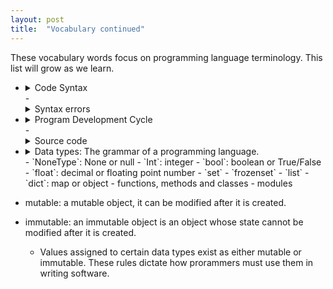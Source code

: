 ```yaml
---
layout: post
title:  "Vocabulary continued"
---
```


These vocabulary words focus on programming language terminology. This list will grow as we learn.

- <details>
    <summary>Code Syntax</summary>
    <br>
        Code syntax are a set of rules that must strictly be followed when writing a program. Syntax is language-specific. The syntax rules dictaet how key words, oeprators and various punctuation characters must be used in a program.
    <br><br>
    </details>
    - <details>
        <summary>Syntax errors</summary>
        <br>
            A syntax error is a mistake such as a misspelled key word, a missing punctuation character, or the incorrect use of an operator. Each programming language will have its own way of alerting the developer of a syntax error.
        <br><br>
        </details>
- <details>
    <summary>Program Development Cycle</summary>
    <br>
        The steps to the development cycle of a software program:
        <br><br>
        - Design the program<br>
        - Write the tests<br>
        - Write the code to the tests<br>
        - Correct syntax errors<br>
        - Test the program<br>
        - Correct logic erros<br>
    <br><br>
    </details>
    - <details>
        <summary>Source code</summary>
        <br>
            The code that is written for a particular piece of software.
        <br><br>
        </details>
- <details>
    <summary>Data types: The grammar of a programming language.</summary>
    <br>
        Basic Types: These type names are based on the Python programming language. These types may go by different names or behave differently in other programming languages, but this is an excellent place to start.

        Different data types take up different amounts of space in memory. Primitive data types such as numbers, single character strings, and booleans take up less space than object data (programmer-created data) such as lists, arrays, maps, functions, methods and so on.
    <br><br>
    </details>
    - `NoneType`: None or null
    - `Int`: integer
    - `bool`: boolean or True/False
    - `float`: decimal or floating point number
    - `set`
    - `frozenset`
    - `list`
    - `dict`: map or object
    - functions, methods and classes
    - modules
- mutable: a mutable object, it can be modified after it is created.
- immutable: an immutable object is an object whose state cannot be modified after it is created.
    - Values assigned to certain data types exist as either mutable or immutable. These rules dictate how prorammers must use them in writing software.